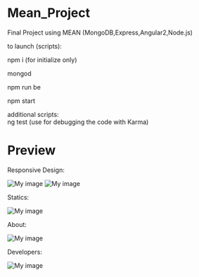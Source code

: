 # Mean_Project
Final Project using MEAN (MongoDB,Express,Angular2,Node.js)

to launch (scripts):

npm i (for initialize only)

mongod

npm run be

npm start

additional scripts:       
ng test (use for debugging the code with Karma)

# Preview

Responsive Design:

![My image](http://i65.tinypic.com/nb820z.png)
![My image](http://i66.tinypic.com/2rrxf92.png)

Statics:

![My image](http://i67.tinypic.com/4pxo9t.png)

About:

![My image](http://i67.tinypic.com/2e4xan8.png)

Developers:

![My image](http://i63.tinypic.com/11tptg1.png)


